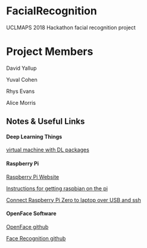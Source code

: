 # FacialRecognition
UCLMAPS 2018 Hackathon facial recognition project

# Project Members

David Yallup

Yuval Cohen

Rhys Evans

Alice Morris

## Notes & Useful Links

#### Deep Learning Things

[virtual machine with DL packages](https://medium.com/@ageitgey/try-deep-learning-in-python-now-with-a-fully-pre-configured-vm-1d97d4c3e9b)


#### Raspberry Pi

[Raspberry Pi Website](https://www.raspberrypi.org)

[Instructions for getting raspbian on the pi ](https://www.thepolyglotdeveloper.com/2016/02/use-your-raspberry-pi-as-a-headless-system-without-a-monitor/)

[Connect Raspberry Pi Zero to laptop over USB and ssh](https://www.thepolyglotdeveloper.com/2016/06/connect-raspberry-pi-zero-usb-cable-ssh/)


#### OpenFace Software

[OpenFace github](https://github.com/cmusatyalab/OpenFace)

[Face Recognition github](https://github.com/ageitgey/face_recognition)
